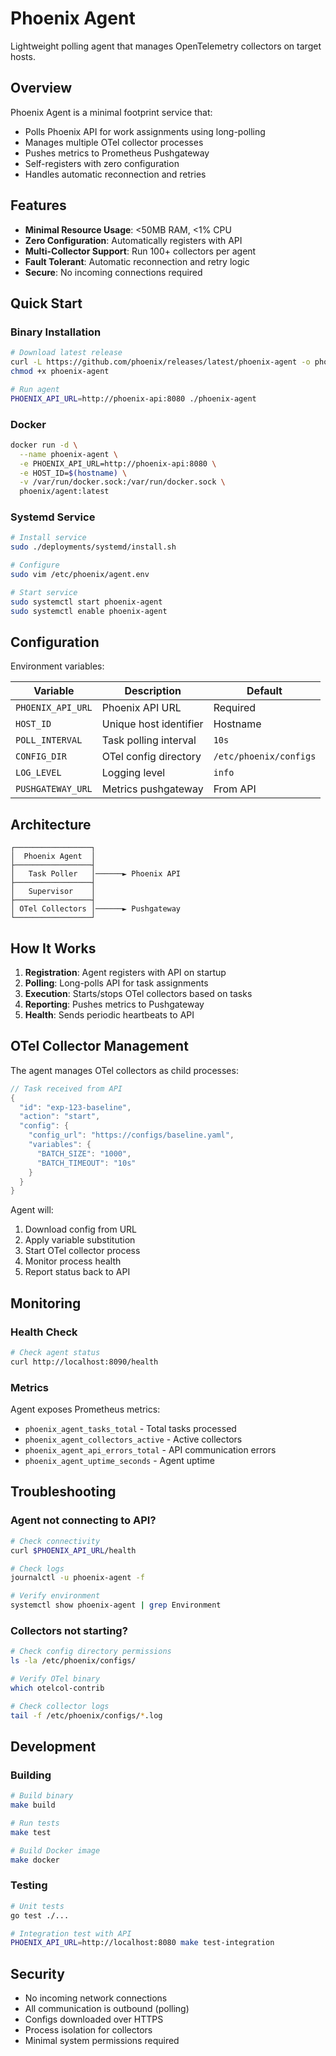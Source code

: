 # Phoenix Agent

Lightweight polling agent that manages OpenTelemetry collectors on target hosts.

## Overview

Phoenix Agent is a minimal footprint service that:
- Polls Phoenix API for work assignments using long-polling
- Manages multiple OTel collector processes
- Pushes metrics to Prometheus Pushgateway
- Self-registers with zero configuration
- Handles automatic reconnection and retries

## Features

- **Minimal Resource Usage**: <50MB RAM, <1% CPU
- **Zero Configuration**: Automatically registers with API
- **Multi-Collector Support**: Run 100+ collectors per agent
- **Fault Tolerant**: Automatic reconnection and retry logic
- **Secure**: No incoming connections required

## Quick Start

### Binary Installation

```bash
# Download latest release
curl -L https://github.com/phoenix/releases/latest/phoenix-agent -o phoenix-agent
chmod +x phoenix-agent

# Run agent
PHOENIX_API_URL=http://phoenix-api:8080 ./phoenix-agent
```

### Docker

```bash
docker run -d \
  --name phoenix-agent \
  -e PHOENIX_API_URL=http://phoenix-api:8080 \
  -e HOST_ID=$(hostname) \
  -v /var/run/docker.sock:/var/run/docker.sock \
  phoenix/agent:latest
```

### Systemd Service

```bash
# Install service
sudo ./deployments/systemd/install.sh

# Configure
sudo vim /etc/phoenix/agent.env

# Start service
sudo systemctl start phoenix-agent
sudo systemctl enable phoenix-agent
```

## Configuration

Environment variables:

| Variable | Description | Default |
|----------|-------------|---------|
| `PHOENIX_API_URL` | Phoenix API URL | Required |
| `HOST_ID` | Unique host identifier | Hostname |
| `POLL_INTERVAL` | Task polling interval | `10s` |
| `CONFIG_DIR` | OTel config directory | `/etc/phoenix/configs` |
| `LOG_LEVEL` | Logging level | `info` |
| `PUSHGATEWAY_URL` | Metrics pushgateway | From API |

## Architecture

```
┌─────────────────┐
│  Phoenix Agent  │
├─────────────────┤
│   Task Poller   │──────► Phoenix API
├─────────────────┤
│   Supervisor    │
├─────────────────┤
│ OTel Collectors │──────► Pushgateway
└─────────────────┘
```

## How It Works

1. **Registration**: Agent registers with API on startup
2. **Polling**: Long-polls API for task assignments
3. **Execution**: Starts/stops OTel collectors based on tasks
4. **Reporting**: Pushes metrics to Pushgateway
5. **Health**: Sends periodic heartbeats to API

## OTel Collector Management

The agent manages OTel collectors as child processes:

```go
// Task received from API
{
  "id": "exp-123-baseline",
  "action": "start",
  "config": {
    "config_url": "https://configs/baseline.yaml",
    "variables": {
      "BATCH_SIZE": "1000",
      "BATCH_TIMEOUT": "10s"
    }
  }
}
```

Agent will:
1. Download config from URL
2. Apply variable substitution
3. Start OTel collector process
4. Monitor process health
5. Report status back to API

## Monitoring

### Health Check

```bash
# Check agent status
curl http://localhost:8090/health
```

### Metrics

Agent exposes Prometheus metrics:

- `phoenix_agent_tasks_total` - Total tasks processed
- `phoenix_agent_collectors_active` - Active collectors
- `phoenix_agent_api_errors_total` - API communication errors
- `phoenix_agent_uptime_seconds` - Agent uptime

## Troubleshooting

### Agent not connecting to API?

```bash
# Check connectivity
curl $PHOENIX_API_URL/health

# Check logs
journalctl -u phoenix-agent -f

# Verify environment
systemctl show phoenix-agent | grep Environment
```

### Collectors not starting?

```bash
# Check config directory permissions
ls -la /etc/phoenix/configs/

# Verify OTel binary
which otelcol-contrib

# Check collector logs
tail -f /etc/phoenix/configs/*.log
```

## Development

### Building

```bash
# Build binary
make build

# Run tests
make test

# Build Docker image
make docker
```

### Testing

```bash
# Unit tests
go test ./...

# Integration test with API
PHOENIX_API_URL=http://localhost:8080 make test-integration
```

## Security

- No incoming network connections
- All communication is outbound (polling)
- Configs downloaded over HTTPS
- Process isolation for collectors
- Minimal system permissions required